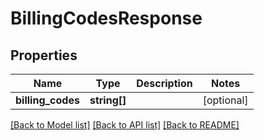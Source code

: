 # BillingCodesResponse

## Properties
Name | Type | Description | Notes
------------ | ------------- | ------------- | -------------
**billing_codes** | **string[]** |  | [optional] 

[[Back to Model list]](../README.md#documentation-for-models) [[Back to API list]](../README.md#documentation-for-api-endpoints) [[Back to README]](../README.md)


